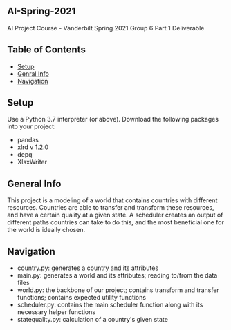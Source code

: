 ## AI-Spring-2021
AI Project Course - Vanderbilt Spring 2021
Group 6 Part 1 Deliverable

## Table of Contents
* [Setup](#setup)
* [Genral Info](#general-info)
* [Navigation](#navigation)

## Setup
Use a Python 3.7 interpreter (or above).
Download the following packages into your project:
- pandas
- xlrd v 1.2.0
- depq
- XlsxWriter

## General Info
This project is a modeling of a world that contains countries with different resources. Countries are able to transfer and transform these resources, and have a certain quality at a given state. A scheduler creates an output of different paths countries can take to do this, and the most beneficial one for the world is ideally chosen.

## Navigation
- country.py: generates a country and its attributes
- main.py: generates a world and its attributes; reading to/from the data files
- world.py: the backbone of our project; contains transform and transfer functions; contains expected utility functions
- scheduler.py: contains the main scheduler function along with its necessary helper functions
- statequality.py: calculation of a country's given state
